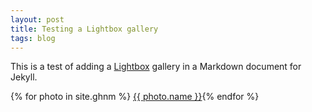 ```yaml
---
layout: post
title: Testing a Lightbox gallery
tags: blog
---
```


This is a test of adding a [Lightbox](http://lokeshdhakar.com/projects/lightbox2/) gallery in a Markdown document for Jekyll.

{% for photo in site.ghnm %}
<a href="{{ site.url }}{{ photo.imagepath }}" src="{{ site.url }}{% if photo.thumbpath %}{{ photo.thumbpath }}{% else %}{{ photo.imagepath }}{% endif %}" data-title="{{ photo.caption }}" data-lightbox="ghnm">{{ photo.name }}</a>{% endfor %}